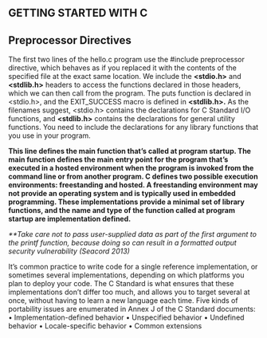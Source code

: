 ## GETTING STARTED WITH C
## Preprocessor Directives
The first two lines of the hello.c program use the #include preprocessor directive,
which behaves as if you replaced it with the contents of the specified
file at the exact same location. We include the **<stdio.h>** and **<stdlib.h>** headers
to access the functions declared in those headers, which we can then
call from the program. The puts function is declared in <stdio.h>, and the
EXIT_SUCCESS macro is defined in **<stdlib.h>.** As the filenames suggest, <stdio.h>
contains the declarations for C Standard I/O functions, and **<stdlib.h>** contains
the declarations for general utility functions. You need to include the
declarations for any library functions that you use in your program.

**This line defines the main function that’s called at program startup. The
main function defines the main entry point for the program that’s executed
in a hosted environment when the program is invoked from the command
line or from another program. C defines two possible execution environments:
freestanding and hosted. A freestanding environment may not provide
an operating system and is typically used in embedded programming.
These implementations provide a minimal set of library functions, and the
name and type of the function called at program startup are implementation
defined.**

_**Take care not to pass user-supplied data as part of the first argument to the printf function, because doing so can result in a formatted output security vulnerability (Seacord 2013)_

It’s common practice to write code for a single reference implementation,
or sometimes several implementations, depending on which platforms
you plan to deploy your code. The C Standard is what ensures that these
implementations don’t differ too much, and allows you to target several at
once, without having to learn a new language each time.
Five kinds of portability issues are enumerated in Annex J of the C
Standard documents:
• Implementation-defined behavior
• Unspecified behavior
• Undefined behavior
• Locale-specific behavior
• Common extensions